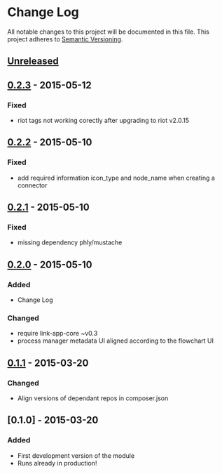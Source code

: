 # Change Log
All notable changes to this project will be documented in this file.
This project adheres to [Semantic Versioning](http://semver.org/).

## [Unreleased][unreleased]

## [0.2.3] - 2015-05-12
### Fixed
- riot tags not working corectly after upgrading to riot v2.0.15

## [0.2.2] - 2015-05-10
### Fixed
- add required information icon_type and node_name when creating a connector

## [0.2.1] - 2015-05-10
### Fixed
- missing dependency phly/mustache

## [0.2.0] - 2015-05-10
### Added
- Change Log

### Changed
- require link-app-core ~v0.3
- process manager metadata UI aligned according to the flowchart UI

## [0.1.1] - 2015-03-20
### Changed
- Align versions of dependant repos in composer.json

## [0.1.0] - 2015-03-20
### Added
- First development version of the module
- Runs already in production!

[unreleased]: https://github.com/prooph/link-file-connector/compare/v0.2.3...HEAD
[0.2.3]: https://github.com/prooph/link-file-connector/compare/v0.2.2...v0.2.3
[0.2.2]: https://github.com/prooph/link-file-connector/compare/v0.2.1...v0.2.2
[0.2.1]: https://github.com/prooph/link-file-connector/compare/v0.2.0...v0.2.1
[0.2.0]: https://github.com/prooph/link-file-connector/compare/v0.1.1...v0.2.0
[0.1.1]: https://github.com/prooph/link-file-connector/compare/v0.1...v0.1.1

